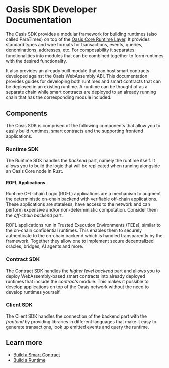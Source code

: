# Oasis SDK Developer Documentation

The Oasis SDK provides a modular framework for building runtimes (also called
ParaTimes) on top of the [Oasis Core Runtime Layer]. It provides standard
types and wire formats for transactions, events, queries, denominations,
addresses, etc. For composability it separates functionalities into modules
that can be combined together to form runtimes with the desired functionality.

It also provides an already built module that can host smart contracts developed
against the Oasis WebAssembly ABI. This documentation provides guides for
developing both runtimes and smart contracts that can be deployed in an existing
runtime. A runtime can be thought of as a separate chain while smart contracts
are deployed to an already running chain that has the corresponding module
included.

## Components

The Oasis SDK is comprised of the following components that allow you to easily
build runtimes, smart contracts and the supporting frontend applications.

### Runtime SDK

The Runtime SDK handles the _backend_ part, namely the runtime itself. It
allows you to build the logic that will be replicated when running alongside an
Oasis Core node in Rust.

#### ROFL Applications

Runtime OFf-chain Logic (ROFL) applications are a mechanism to augment the
deterministic on-chain backend with verifiable off-chain applications. These
applications are stateless, have access to the network and can perform expensive
and/or non-deterministic computation. Consider them the _off-chain backend_
part.

ROFL applications run in Trusted Execution Environments (TEEs), similar to the
on-chain confidential runtimes. This enables them to securely authenticate to
the on-chain backend which is handled transparently by the framework. Together
they allow one to implement secure decentralized oracles, bridges, AI agents and
more.

### Contract SDK

The Contract SDK handles the _higher level backend_ part and allows you to
deploy WebAssembly-based smart contracts into already deployed runtimes that
include the _contracts_ module. This makes it possible to develop applications
on top of the Oasis network without the need to develop runtimes yourself.

### Client SDK

The Client SDK handles the connection of the backend part with the _frontend_
by providing libraries in different languages that make it easy to generate
transactions, look up emitted events and query the runtime.

## Learn more

* [Build a Smart Contract](contract/prerequisites.md)
* [Build a Runtime](runtime/prerequisites.md)

<!-- markdownlint-disable line-length -->
[Oasis Core Runtime Layer]:
  https://github.com/oasisprotocol/oasis-core/blob/master/docs/runtime/index.md
<!-- markdownlint-enable line-length -->
